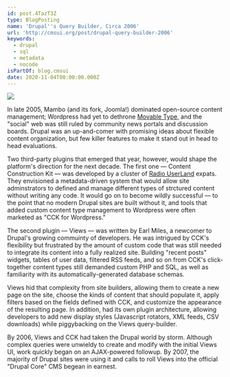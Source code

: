 ```yaml
---
id: post.4TazT3Z
type: BlogPosting
name: 'Drupal''s Query Builder, Circa 2006'
url: 'http://cmsui.org/post/drupal-query-builder-2006'
keywords:
  - drupal
  - sql
  - metadata
  - nocode
isPartOf: blog.cmsui
date: 2020-11-04T00:00:00.000Z
---
```

![](/_media/reprints/cmsui/drupal-query-builder-2006.png)

In late 2005, Mambo (and its fork, Joomla!) dominated open-source content management; Wordpress had yet to dethrone [Movable Type](https://www.bowjamesbow.ca/2004/05/16/movable-type-30.shtml), and the "social" web was still ruled by community news portals and discussion boards. Drupal was an up-and-comer with promising ideas about flexible content organization, but few killer features to make it stand out in head to head evaluations.

Two third-party plugins that emerged that year, however, would shape the platform's direction for the next decade. The first one — Content Construction Kit — was developed by a cluster of [Radio UserLand](https://en.wikipedia.org/wiki/Radio_UserLand) expats. They envisioned a metadata-driven system that would allow site adminstrators to defined and manage different types of strctured content without writing any code. It would go on to become wildly successful — to the point that no modern Drupal sites are built without it, and tools that added custom content type management to Wordpress were often marketed as "CCK for Wordpress."

The second plugin — Views — was written by Earl Miles, a newcomer to Drupal's growing commuinty of developers. He was intrigued by CCK's flexibility but frustrated by the amount of custom code that was still needed to integrate its content into a fully realized site. Building "recent posts" widgets, tables of user data, filtered RSS feeds, and so on from CCK's click-together content types still demanded custom PHP and SQL, as well as familiarity with its automatically-generated database schemas.

Views hid that complexity from site builders, allowing them to create a new page on the site, choose the kinds of content that should populate it, apply filters based on the fields defined with CCK, and customize the appearance of the resulting page. In addition, had its own plugin architecture, allowing developers to add new display styles (Javascript rotators, XML feeds, CSV downloads) while piggybacking on the Views query-builder.

By 2006, Views and CCK had taken the Drupal world by storm. Although complex queries were unwieldy to create and modify with the initial Views UI, work quickly began on an AJAX-powered followup. By 2007, the majority of Drupal sites were using it and calls to roll Views into the official "Drupal Core" CMS begean in earnest.
